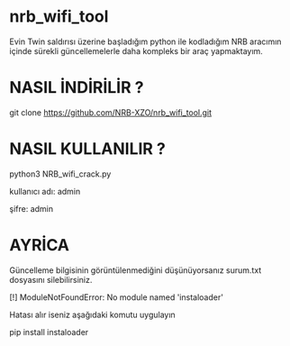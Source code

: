 # nrb_wifi_tool
Evin Twin saldırısı üzerine başladığım python ile kodladığım NRB aracımın içinde sürekli güncellemelerle daha kompleks bir
araç yapmaktayım.

# NASIL İNDİRİLİR ?


git clone https://github.com/NRB-XZO/nrb_wifi_tool.git


# NASIL KULLANILIR ?


python3 NRB_wifi_crack.py


kullanıcı adı: admin

şifre: admin

# AYRİCA

Güncelleme bilgisinin görüntülenmediğini düşünüyorsanız surum.txt dosyasını silebilirsiniz.

[!] ModuleNotFoundError: No module named 'instaloader'

Hatası alır iseniz aşağıdaki komutu uygulayın

pip install instaloader
